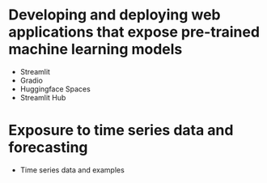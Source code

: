 # Developing and deploying web applications that expose pre-trained machine learning models 
- Streamlit
- Gradio
- Huggingface Spaces
- Streamlit Hub

# Exposure to time series data and forecasting
- Time series data and examples